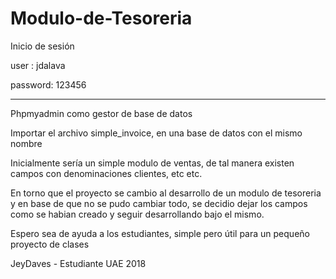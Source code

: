 # Modulo-de-Tesoreria

Inicio de sesión

user : jdalava

password: 123456

----------------------------------------------------
Phpmyadmin como gestor de base de datos

Importar el archivo simple_invoice, en una base de datos con el mismo nombre

Inicialmente sería un simple modulo de ventas, de tal manera existen campos con denominaciones clientes, etc etc.

En torno que el proyecto se cambio al desarrollo de un modulo de tesoreria y en base de que no se pudo cambiar todo, se decidio dejar los campos como se habian creado y seguir desarrollando bajo el mismo.

Espero sea de ayuda a los estudiantes, simple pero útil para un pequeño proyecto de clases 

JeyDaves - Estudiante UAE  2018

